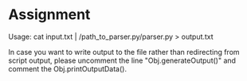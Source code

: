 # Assignment

Usage:
cat input.txt | /path_to_parser.py/parser.py > output.txt

In case you want to write output to the file rather than redirecting from script output, please uncomment the line "Obj.generateOutput()" and comment the Obj.printOutputData().

